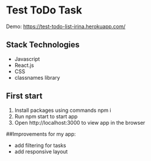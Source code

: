 # Test ToDo Task

Demo: https://test-todo-list-irina.herokuapp.com/

## Stack Technologies
- Javascript
- React.js
- CSS
- classnames library

## First start
1. Install packages using commands npm i
2. Run npm start to start app
3. Open http://localhost:3000 to view app in the browser

##Improvements for my app:
- add filtering for tasks
- add responsive layout